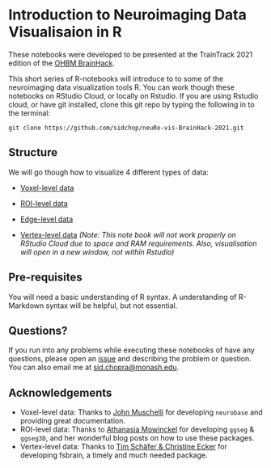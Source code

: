 Introduction to Neuroimaging Data Visualisaion in R
================

These notebooks were developed to be presented at the TrainTrack 2021
edition of the [OHBM BrainHack](https://ohbm.github.io/hackathon2021/).

This short series of R-notebooks will introduce to to some of the
neuroimaging data visualization tools R. You can work though these
notebooks on RStudio Cloud, or locally on Rstudio. If you are using
Rstudio cloud, or have git installed, clone this git repo by typing the
following in to the terminal:

`git clone https://github.com/sidchop/neuRo-vis-BrainHack-2021.git`

## Structure

We will go though how to visualize 4 different types of data:

-   [Voxel-level
    data](https://github.com/sidchop/neuRo-vis-BrainHack-2021/blob/main/nifti.Rmd)  

-   [ROI-level
    data](https://github.com/sidchop/neuRo-vis-BrainHack-2021/blob/main/roi.Rmd)  

-   [Edge-level
    data](https://github.com/sidchop/neuRo-vis-BrainHack-2021/blob/main/edge.Rmd)  

-   [Vertex-level
    data](https://github.com/sidchop/neuRo-vis-BrainHack-2021/blob/main/vertex.Rmd)
    *(Note: This note book will not work properly on RStudio Cloud due
    to space and RAM requirements. Also, visualisation will open in a
    new window, not within Rstudio)*  

## Pre-requisites

You will need a basic understanding of R syntax. A understanding of
R-Markdown syntax will be helpful, but not essential.

## Questions?

If you run into any problems while executing these notebooks of have any
questions, please open an
[issue](https://github.com/sidchop/neuRo-vis-BrainHack-2021/issues) and
describing the problem or question. You can also email me at
<sid.chopra@monash.edu>.

## Acknowledgements

-   Voxel-level data: Thanks to [John
    Muschelli](https://github.com/muschellij2) for developing
    `neurobase` and providing great documentation.
-   ROI-level data: Thanks to [Athanasia
    Mowinckel](https://github.com/Athanasiamo) for developing `ggseg` &
    `ggseg3D`, and her wonderful blog posts on how to use these
    packages.
-   Vertex-level data: Thanks to [Tim Schäfer & Christine
    Ecker](https://github.com/dfsp-spirit/fsbrain) for developing
    fsbrain, a timely and much needed package.
